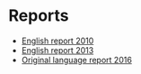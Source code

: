 #  Reports

* [English report 2010](http://location.defra.gov.uk/wp-content/uploads/2009/11/UK-INSPIRE-REPORT-2010-v1-3.pdf)
* [English report 2013](http://cdr.eionet.europa.eu/gb/eu/inspire/reporting/envuzouqq/)
* [Original language report 2016](http://cdr.eionet.europa.eu/gb/eu/inspire/reporting/envvznjzw)






